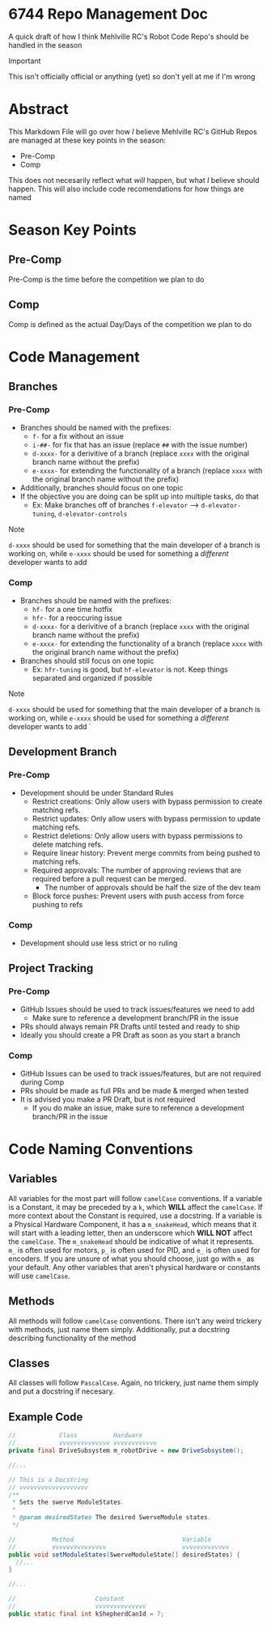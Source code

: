 # 6744 Repo Management Doc

A quick draft of how I think Mehlville RC's Robot Code Repo's should be handled in the season

> [!IMPORTANT]
> This isn't officially official or anything (yet) so don't yell at me if I'm wrong

# Abstract

This Markdown File will go over how *I* believe Mehlville RC's GitHub Repos are managed at these key points in the season:

- Pre-Comp
- Comp

This does not necesarily reflect what *will* happen, but what *I* believe should happen. This will also include code recomendations for how things are named

# Season Key Points

## Pre-Comp

Pre-Comp is the time before the competition we plan to do

## Comp

Comp is defined as the actual Day/Days of the competition we plan to do

# Code Management

## Branches

### Pre-Comp

- Branches should be named with the prefixes:
  - `f-` for a fix without an issue
  - `i-##-` for fix that has an issue (replace `##` with the issue number)
  - `d-xxxx-` for a derivitive of a branch (replace `xxxx` with the original branch name without the prefix)
  - `e-xxxx-` for extending the functionality of a branch (replace `xxxx` with the original branch name without the prefix)
- Additionally, branches should focus on one topic
- If the objective you are doing can be split up into multiple tasks, do that
  - Ex: Make branches off of branches `f-elevator` --> `d-elevator-tuning`, `d-elevator-controls`
> [!NOTE]
> `d-xxxx` should be used for something that the main developer of a branch is working on, while `e-xxxx` should be used for something a *different* developer wants to add

### Comp

- Branches should be named with the prefixes:
  - `hf-` for a one time hotfix
  - `hfr-` for a reoccuring issue
  - `d-xxxx-` for a derivitive of a branch (replace `xxxx` with the original branch name without the prefix)
  - `e-xxxx-` for extending the functionality of a branch (replace `xxxx` with the original branch name without the prefix)
- Branches should still focus on one topic
  - Ex: `hfr-tuning` is good, but `hf-elevator` is not. Keep things separated and organized if possible
> [!NOTE]
> `d-xxxx` should be used for something that the main developer of a branch is working on, while `e-xxxx` should be used for something a *different* developer wants to add
`

## Development Branch

### Pre-Comp

- Development should be under Standard Rules
  - Restrict creations: Only allow users with bypass permission to create matching refs.
  - Restrict updates: Only allow users with bypass permission to update matching refs.
  - Restrict deletions: Only allow users with bypass permissions to delete matching refs.
  - Require linear history: Prevent merge commits from being pushed to matching refs.
  - Required approvals: The number of approving reviews that are required before a pull request can be merged.
    - The number of approvals should be half the size of the dev team 
  - Block force pushes: Prevent users with push access from force pushing to refs

### Comp

- Development should use less strict or no ruling

## Project Tracking

### Pre-Comp

- GitHub Issues should be used to track issues/features we need to add
  - Make sure to reference a development branch/PR in the issue
- PRs should always remain PR Drafts until tested and ready to ship
- Ideally you should create a PR Draft as soon as you start a branch

### Comp

- GitHub Issues can be used to track issues/features, but are not required during Comp
- PRs should be made as full PRs and be made & merged when tested
- It is advised you make a PR Draft, but is not required
  - If you do make an issue, make sure to reference a development branch/PR in the issue

# Code Naming Conventions

## Variables

All variables for the most part will follow `camelCase` conventions. If a variable is a Constant, it may be preceded by a `k`, which **WILL** affect the `camelCase`. If more context about the Constant is required, use a docstring. If a variable is a Physical Hardware Component, it has a `m_snakeHead`, which means that it will start with a leading letter, then an underscore which **WILL NOT** affect the `camelCase`. The `m_snakeHead` should be indicative of what it represents. `m_` is often used for motors, `p_` is often used for PID, and `e_` is often used for encoders. If you are unsure of what you should choose, just go with `m_` as your default. Any other variables that aren't physical hardware or constants will use `camelCase`.

## Methods

All methods will follow `camelCase` conventions. There isn't any weird trickery with methods, just name them simply. Additionally, put a docstring describing functionality of the method

## Classes

All classes will follow `PascalCase`. Again, no trickery, just name them simply and put a docstring if necesary.

## Example Code

```java
//            Class          Hardware
//            vvvvvvvvvvvvvv vvvvvvvvvvvv
private final DriveSubsystem m_robotDrive = new DriveSubsystem();

//...

// This is a Docstring
// vvvvvvvvvvvvvvvvvvv
/**
 * Sets the swerve ModuleStates.
 *
 * @param desiredStates The desired SwerveModule states.
 */

//          Method                              Variable
//          vvvvvvvvvvvvvvv                     vvvvvvvvvvvvv
public void setModuleStates(SwerveModuleState[] desiredStates) {
  //...
}

//...

//                      Constant
//                      vvvvvvvvvvvvvv
public static final int kShepherdCanId = 7;
```